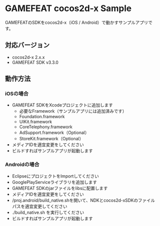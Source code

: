 GAMEFEAT cocos2d-x Sample
========================

GAMEFEATのSDKをcocos2d-x（iOS / Android）で動かすサンプルアプリです。

## 対応バージョン

- cocos2d-x 2.x.x
- GAMEFEAT SDK v3.3.0

## 動作方法

### iOSの場合

- GAMEFEAT SDKをXcodeプロジェクトに追加します
	- 必要なFramework（サンプルアプリには追加済みです）
	- Foundation.framework
	- UIKit.framework
	- CoreTelephony.framework
	- AdSupport.framework（Optional）
	- StoreKit.framework（Optional）
- メディアIDを適宜変更をしてください
- ビルドすればサンプルアプリが起動します

### Androidの場合

- EclipseにプロジェクトをImportしてください
- GooglePlayServiceライブラリを追加します
- GAMEFEAT SDKのjarファイルをlibsに配置します
- メディアIDを適宜変更をしてください
- /proj.android/build_native.shを開いて、NDKとcocos2d-xSDKのファイルパスを適宜変更してください
- ./build_native.sh を実行してください
- ビルドすればサンプルアプリが起動します

